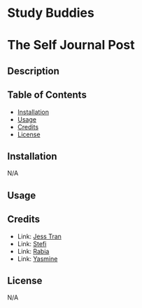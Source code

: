 # Study Buddies
# The Self Journal Post

## Description



<!-- DEPLOYED LINK GOES HERE -->

## Table of Contents

- [Installation](#installation)
- [Usage](#usage)
- [Credits](#credits)
- [License](#license)

## Installation

N/A

## Usage



<!-- Add image/video of application functionality -->

## Credits

- Link: [Jess Tran](https://github.com/jessikea 'Github page for Jess Tran')
- Link: [Stefi](https://github.com/ssnakeoil 'Github page for Stefi Lao')
- Link: [Rabia](https://github.com/rabia-desing 'Github page for Rabia Khalid')
- Link: [Yasmine](https://github.com/ 'Github page for Yasmine Mohamed')

## License

N/A
